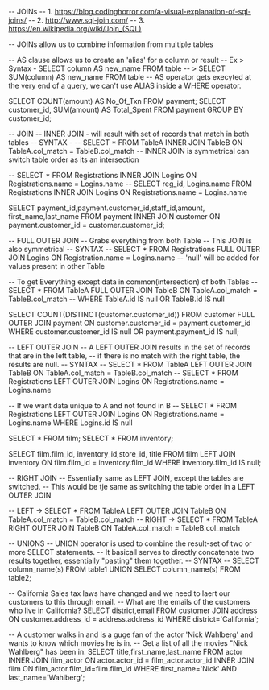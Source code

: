 -- JOINs
-- 1. https://blog.codinghorror.com/a-visual-explanation-of-sql-joins/
-- 2. http://www.sql-join.com/
-- 3. https://en.wikipedia.org/wiki/Join_(SQL)

-- JOINs allow us to combine information from multiple tables

-- AS clause allows us to create an 'alias' for a column or result
-- Ex > Syntax - SELECT column AS new_name FROM table
--    > SELECT SUM(column) AS new_name FROM table
-- AS operator gets execyted at the very end of a query, we can't use ALIAS inside a WHERE operator.

SELECT COUNT(amount) AS No_Of_Txn FROM payment;
SELECT customer_id, SUM(amount) AS Total_Spent  FROM payment GROUP BY customer_id;


-- JOIN
-- INNER JOIN - will result with set of records that match in both tables
-- SYNTAX - 
-- SELECT * FROM TableA INNER JOIN TableB ON TableA.col_match = TableB.col_match
-- INNER JOIN is symmetrical can switch table order as its an intersection

-- SELECT * FROM Registrations INNER JOIN Logins ON Registrations.name = Logins.name
-- SELECT reg_id, Logins.name FROM Registrations INNER JOIN Logins ON Registrations.name = Logins.name

SELECT payment_id,payment.customer_id,staff_id,amount, first_name,last_name FROM payment INNER JOIN customer ON payment.customer_id = customer.customer_id;

-- FULL OUTER JOIN
-- Grabs everything from both Table
-- This JOIN is also symmetrical
-- SYNTAX
-- SELECT * FROM Registrations FULL OUTER JOIN Logins ON Registration.name = Logins.name
-- 'null' will be added for values present in other Table

-- To get Everything except data in common(intersection) of both Tables
-- SELECT * FROM TableA FULL OUTER JOIN TableB ON TableA.col_match = TableB.col_match
-- WHERE TableA.id IS null OR TableB.id IS null

SELECT COUNT(DISTINCT(customer.customer_id)) FROM customer FULL OUTER JOIN payment ON customer.customer_id = payment.customer_id WHERE customer.customer_id IS null OR payment.payment_id IS null;

-- LEFT OUTER JOIN
-- A LEFT OUTER JOIN results in the set of records that are in the left table, 
-- if there is no match with the right table, the results are null.
-- SYNTAX
-- SELECT * FROM TableA LEFT OUTER JOIN TableB ON TableA.col_match = TableB.col_match
-- SELECT * FROM Registrations LEFT OUTER JOIN Logins ON Registrations.name = Logins.name

-- If we want data unique to A and not found in B
-- SELECT * FROM Registrations LEFT OUTER JOIN Logins ON Registrations.name = Logins.name WHERE Logins.id IS null

SELECT * FROM film;
SELECT * FROM inventory;

SELECT film.film_id, inventory_id,store_id, title FROM film
LEFT JOIN inventory ON film.film_id = inventory.film_id WHERE inventory.film_id IS null;

-- RIGHT JOIN
-- Essentially same as LEFT JOIN, except the tables are switched.
-- This would be tje same as switching the table order in a LEFT OUTER JOIN

-- LEFT -> SELECT * FROM TableA LEFT OUTER JOIN TableB ON TableA.col_match = TableB.col_match
-- RIGHT -> SELECT * FROM TableA RIGHT OUTER JOIN TableB ON TableA.col_match = TableB.col_match

-- UNIONS
-- UNION operator is used to combine the result-set of two or more SELECT statements.
-- It basicall serves to directly concatenate two results together, essentially "pasting" them together.
-- SYNTAX
-- SELECT column_name(s) FROM table1  UNION  SELECT column_name(s) FROM table2;



-- California Sales tax laws have changed and we need to laert our customers to this through email.
-- What are the emails of the customers who live in California?
SELECT district,email FROM customer JOIN address ON customer.address_id = address.address_id WHERE district='California';


-- A customer walks in and is a guge fan of the actor 'Nick Wahlberg' and wants to know which movies he is in.
-- Get a list of all the movies "Nick Wahlberg" has been in.
SELECT title,first_name,last_name FROM actor INNER JOIN film_actor ON actor.actor_id = film_actor.actor_id 
INNER JOIN film ON film_actor.film_id=film.film_id WHERE first_name='Nick' AND last_name='Wahlberg';
